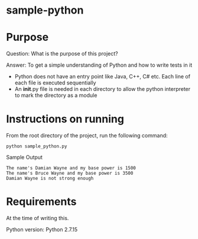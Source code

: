 # sample-python

# Purpose

Question: What is the purpose of this project?

Answer: To get a simple understanding of Python and how to write tests in it
* Python does not have an entry point like Java, C++, C# etc. Each line of each file is executed sequentially
* An __init__.py file is needed in each directory to allow the python interpreter to mark the directory as a module

# Instructions on running
From the root directory of the project, run the following command:
```
python sample_python.py
```
Sample Output
```
The name's Damian Wayne and my base power is 1500
The name's Bruce Wayne and my base power is 3500
Damian Wayne is not strong enough
```

# Requirements
At the time of writing this.

Python version: Python 2.7.15